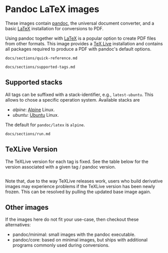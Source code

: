 Pandoc LaTeX images
==================================================================

These images contain [pandoc][], the universal document converter,
and a basic [LaTeX] installation for conversions to PDF.

Using pandoc together with [LaTeX] is a popular option to create
PDF files from other formats. This image provides a [TeX Live]
installation and contains all packages required to produce a PDF
with pandoc's default options.

[pandoc]: https://pandoc.org/
[TeX Live]: https://www.tug.org/texlive/

``` include
docs/sections/quick-reference.md
```

``` include
docs/sections/supported-tags.md
```

Supported stacks <a name="supported-stacks"></a>
------------------------------------------------------------------

All tags can be suffixed with a stack-identifier, e.g.,
`latest-ubuntu`. This allows to chose a specific operation system.
Available stacks are

- *alpine*: [Alpine] Linux.
- *ubuntu*: [Ubuntu] Linux.

The default for `pandoc/latex` is `alpine`.

[Alpine]: https://alpinelinux.org/
[Ubuntu]: https://ubuntu.org/


``` include
docs/sections/run.md
```

TeXLive Version
------------------------------------------------------------------

The TeXLive version for each tag is fixed. See the table below
for the version associated with a given tag / pandoc version.

``` texlive-versions
```

Note that, due to the way TeXLive releases work, users who build
derivative images may experience problems if the TeXLive version
has been newly frozen. This can be resolved by pulling the
updated base image again.

Other images
------------------------------------------------------------------

If the images here do not fit your use-case, then checkout these
alternatives:

-   pandoc/minimal: small images with the pandoc executable.
-   pandoc/core: based on minimal images, but ships with
    additional programs commonly used during conversions.

[LaTeX]: https://latex-project.org/
